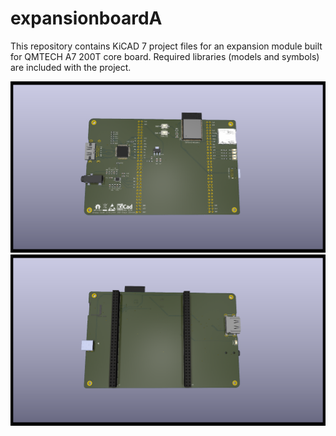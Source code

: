 # expansionboardA

This repository contains KiCAD 7 project files for an expansion module built for QMTECH A7 200T core board.
Required libraries (models and symbols) are included with the project.

<img src="render.png" width="512px">
<img src="render2.png" width="512px">
